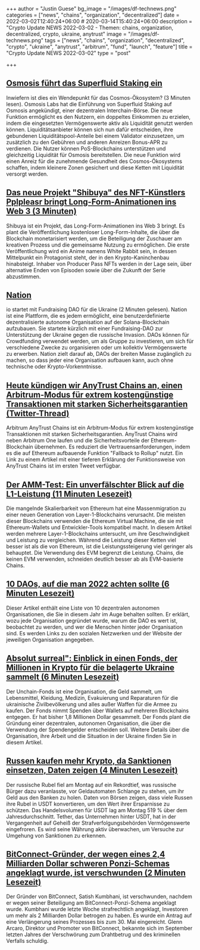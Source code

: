 +++
author = "Justin Guese"
bg_image = "/images/df-technews.png"
categories = ["news", "chains", "organization", "decentralized"]
date = 2022-03-02T12:40:24+06:00 # 2020-03-14T15:40:24+06:00
description = "Crypto Update NEWS 2022-03-02 - Themen: chains, organization, decentralized, crypto, ukraine, anytrust"
image = "/images/df-technews.png"
tags = ["news", "chains", "organization", "decentralized", "crypto", "ukraine", "anytrust", "arbitrum", "fund", "launch", "feature"]
title = "Crypto Update NEWS 2022-03-02"
type = "post"

+++

## [Osmosis führt das Superfluid Staking ein](https://cryptoslate.com/osmosis-introduces-superfluid-staking-how-is-this-a-game-changer-for-the-cosmos-ecosystem/)

 Inwiefern ist dies ein Wendepunkt für das Cosmos-Ökosystem? (3 Minuten lesen). Osmosis Labs hat die Einführung von Superfluid Staking auf Osmosis angekündigt, einer dezentralen Interchain-Börse. Die neue Funktion ermöglicht es den Nutzern, ein doppeltes Einkommen zu erzielen, indem die eingesetzten Vermögenswerte aktiv als Liquidität genutzt werden können. Liquiditätsanbieter können sich nun dafür entscheiden, ihre gebundenen Liquiditätspool-Anteile bei einem Validator einzusetzen, um zusätzlich zu den Gebühren und anderen Anreizen Bonus-APR zu verdienen. Die Nutzer können PoS-Blockchains unterstützen und gleichzeitig Liquidität für Osmosis bereitstellen. Die neue Funktion wird einen Anreiz für die zunehmende Gesundheit des Cosmos-Ökosystems schaffen, indem kleinere Zonen gesichert und diese Ketten mit Liquidität versorgt werden.

## [Das neue Projekt "Shibuya" des NFT-Künstlers Pplpleasr bringt Long-Form-Animationen ins Web 3 (3 Minuten)](https://www.coindesk.com/business/2022/03/01/nft-artist-pplpleasrs-new-project-shibuya-brings-long-form-animation-to-web-3/)

 Shibuya ist ein Projekt, das Long-Form-Animationen ins Web 3 bringt. Es plant die Veröffentlichung kostenloser Long-Form-Inhalte, die über die Blockchain monetarisiert werden, um die Beteiligung der Zuschauer am kreativen Prozess und die gemeinsame Nutzung zu ermöglichen. Die erste Veröffentlichung wird ein Anime namens White Rabbit sein, in dessen Mittelpunkt ein Protagonist steht, der in den Krypto-Kaninchenbau hinabsteigt. Inhaber von Producer Pass NFTs werden in der Lage sein, über alternative Enden von Episoden sowie über die Zukunft der Serie abzustimmen.

## [Nation](https://cryptoslate.com/nation-io-inaugurates-launch-with-fundraising-dao-for-ukraine/)

io startet mit Fundraising DAO für die Ukraine (2 Minuten gelesen). Nation ist eine Plattform, die es jedem ermöglicht, eine benutzerdefinierte dezentralisierte autonome Organisation auf der Solana-Blockchain aufzubauen. Sie startete kürzlich mit einer Fundraising-DAO zur Unterstützung der Ukraine gegen die russische Invasion. DAOs können für Crowdfunding verwendet werden, um als Gruppe zu investieren, um sich für verschiedene Zwecke zu organisieren oder um kollektiv Vermögenswerte zu erwerben. Nation zielt darauf ab, DAOs der breiten Masse zugänglich zu machen, so dass jeder eine Organisation aufbauen kann, auch ohne technische oder Krypto-Vorkenntnisse.

## [Heute kündigen wir AnyTrust Chains an, einen Arbitrum-Modus für extrem kostengünstige Transaktionen mit starken Sicherheitsgarantien (Twitter-Thread)](https://twitter.com/arbitrum/status/1498799298552676357)

 Arbitrum AnyTrust Chains ist ein Arbitrum-Modus für extrem kostengünstige Transaktionen mit starken Sicherheitsgarantien. AnyTrust Chains wird neben Arbitrum One laufen und die Sicherheitsvorteile der Ethereum-Blockchain übernehmen. Es reduziert die Vertrauensanforderungen, indem es die auf Ethereum aufbauende Funktion "Fallback to Rollup" nutzt. Ein Link zu einem Artikel mit einer tieferen Erklärung der Funktionsweise von AnyTrust Chains ist im ersten Tweet verfügbar.

## [Der AMM-Test: Ein unverfälschter Blick auf die L1-Leistung (11 Minuten Lesezeit)](https://medium.com/dragonfly-research/the-amm-test-a-no-bs-look-at-l1-performance-4c8c2129d581)

 Die mangelnde Skalierbarkeit von Ethereum hat eine Massenmigration zu einer neuen Generation von Layer-1-Blockchains verursacht. Die meisten dieser Blockchains verwenden die Ethereum Virtual Machine, die sie mit Ethereum-Wallets und Entwickler-Tools kompatibel macht. In diesem Artikel werden mehrere Layer-1-Blockchains untersucht, um ihre Geschwindigkeit und Leistung zu vergleichen. Während die Leistung dieser Ketten viel besser ist als die von Ethereum, ist die Leistungssteigerung viel geringer als behauptet. Die Verwendung des EVM begrenzt die Leistung. Chains, die keinen EVM verwenden, schneiden deutlich besser ab als EVM-basierte Chains.

## [10 DAOs, auf die man 2022 achten sollte (6 Minuten Lesezeit)](https://mirror.xyz/0x7B0befc5B043148Cd7bD5cFeEEf7BC63D28edEC0/p-jNO7k3-QYl9xVjqWdsKF3Dvy2twQWoKC0vMCeOlsA)

 Dieser Artikel enthält eine Liste von 10 dezentralen autonomen Organisationen, die Sie in diesem Jahr im Auge behalten sollten. Er erklärt, wozu jede Organisation gegründet wurde, warum die DAO es wert ist, beobachtet zu werden, und wer die Menschen hinter jeder Organisation sind. Es werden Links zu den sozialen Netzwerken und der Website der jeweiligen Organisation angegeben.

## [Absolut surreal": Einblick in einen Fonds, der Millionen in Krypto für die belagerte Ukraine sammelt (6 Minuten Lesezeit)](https://www.coindesk.com/layer2/2022/03/01/absolutely-surreal-inside-a-fund-raising-millions-in-crypto-for-besieged-ukraine/)

 Der Unchain-Fonds ist eine Organisation, die Geld sammelt, um Lebensmittel, Kleidung, Medizin, Evakuierung und Reparaturen für die ukrainische Zivilbevölkerung und alles außer Waffen für die Armee zu kaufen. Der Fonds nimmt Spenden über Wallets auf mehreren Blockchains entgegen. Er hat bisher 1,8 Millionen Dollar gesammelt. Der Fonds plant die Gründung einer dezentralen, autonomen Organisation, die über die Verwendung der Spendengelder entscheiden soll. Weitere Details über die Organisation, ihre Arbeit und die Situation in der Ukraine finden Sie in diesem Artikel.

## [Russen kaufen mehr Krypto, da Sanktionen einsetzen, Daten zeigen (4 Minuten Lesezeit)](https://www.vice.com/en/article/4awb9m/russians-are-piling-into-crypto-amid-financial-sanctions-data-show)

 Der russische Rubel fiel am Montag auf ein Rekordtief, was russische Bürger dazu veranlasste, vor Geldautomaten Schlange zu stehen, um ihr Geld aus den Banken zu holen. Daten von Börsen zeigen, dass viele Russen ihre Rubel in USDT konvertieren, um den Wert ihrer Ersparnisse zu schützen. Das Handelsvolumen für USDT lag am Montag 519 % über dem Jahresdurchschnitt. Tether, das Unternehmen hinter USDT, hat in der Vergangenheit auf Geheiß der Strafverfolgungsbehörden Vermögenswerte eingefroren. Es wird seine Währung aktiv überwachen, um Versuche zur Umgehung von Sanktionen zu erkennen.

## [BitConnect-Gründer, der wegen eines 2,4 Milliarden Dollar schweren Ponzi-Schemas angeklagt wurde, ist verschwunden (2 Minuten Lesezeit)](https://www.coindesk.com/policy/2022/03/01/bitconnect-founder-indicted-in-24b-ponzi-scheme-has-disappeared/)

 Der Gründer von BitConnect, Satish Kumbhani, ist verschwunden, nachdem er wegen seiner Beteiligung am BitConnect-Ponzi-Schema angeklagt wurde. Kumbhani wurde letzte Woche strafrechtlich angeklagt, Investoren um mehr als 2 Milliarden Dollar betrogen zu haben. Es wurde ein Antrag auf eine Verlängerung seines Prozesses bis zum 30. Mai eingereicht. Glenn Arcaro, Direktor und Promoter von BitConnect, bekannte sich im September letzten Jahres der Verschwörung zum Drahtbetrug und des kriminellen Verfalls schuldig.

